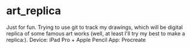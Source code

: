 # art_replica
Just for fun. Trying to use git to track my drawings, which will be digital replica of some famous art works (well, at least I'll try my best to make a replica:).
Device: iPad Pro + Apple Pencil
App: Procreate
